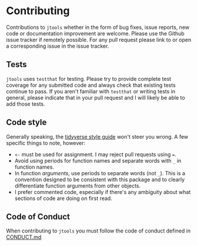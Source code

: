 # Contributing

Contributions to `jtools` whether in the form of bug fixes, issue reports, 
new code or documentation improvement are welcome.  Please use the Github issue 
tracker if remotely possible. For any pull request please link to or open a
corresponding issue in the issue tracker. 

##  Tests

`jtools` uses `testthat` for testing. Please try to provide complete test 
coverage for any submitted code and always check that existing tests continue
to pass. If you aren't familiar with `testthat` or writing tests in general,
please indicate that in your pull request and I will likely be able to add
those tests. 

## Code style

Generally speaking, the [tidyverse style guide](http://style.tidyverse.org/) 
won't steer you wrong. A few specific things to note, however:

* `<-` must be used for assignment. I may reject pull requests using `=`.
* Avoid using periods for function names and separate words with `_` in 
function names.
* In function *arguments*, use periods to separate words (not `_`). This is
a convention designed to be consistent with this package and to clearly
differentiate function arguments from other objects.
* I prefer commented code, especially if there's any ambiguity about what 
sections of code are doing on first read.

## Code of Conduct

When contributing to `jtools` you must follow the code of 
conduct defined in [CONDUCT.md](CONDUCT.md)